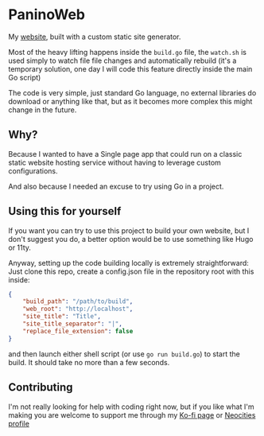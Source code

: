 # PaninoWeb

My [website](https://panino.dev), built with a custom static site generator.

Most of the heavy lifting happens inside the `build.go` file, the `watch.sh` is used simply to watch file file changes and automatically rebuild (it's a temporary solution, one day I will code this feature directly inside the main Go script)

The code is very simple, just standard Go language, no external libraries do download or anything like that, but as it becomes more complex this might change in the future.

## Why?

Because I wanted to have a Single page app that could run on a classic static website hosting service without having to leverage custom configurations.

And also because I needed an excuse to try using Go in a project.

## Using this for yourself

If you want you can try to use this project to build your own website, but I don't suggest you do, a better option would be to use something like Hugo or 11ty.

Anyway, setting up the code building locally is extremely straightforward: Just clone this repo, create a config.json file in the repository root with this inside:

```json
{
    "build_path": "/path/to/build",
    "web_root": "http://localhost",
    "site_title": "Title",
    "site_title_separator": "|",
    "replace_file_extension": false
}
```

and then launch either shell script (or use `go run build.go`) to start the build. It should take no more than a few seconds.

## Contributing

I'm not really looking for help with coding right now, but if you like what I'm making you are welcome to support me through my [Ko-fi page](https://ko-fi.com/PaninoCode) or [Neocities profile](https://neocities.org/site/paninodev)